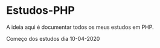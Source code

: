 # Estudos-PHP
A ideia aqui é documentar todos os meus estudos em PHP.

Começo dos estudos dia 10-04-2020